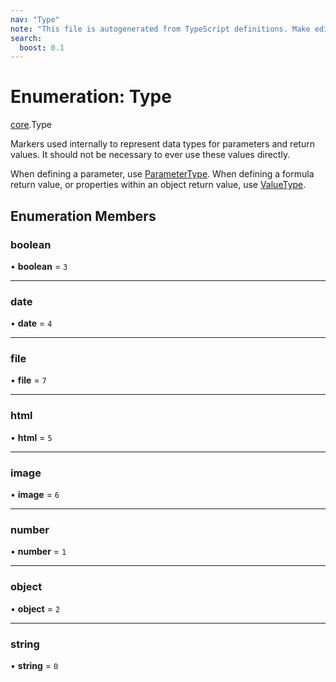 ```yaml
---
nav: "Type"
note: "This file is autogenerated from TypeScript definitions. Make edits to the comments in the TypeScript file and then run `make docs` to regenerate this file."
search:
  boost: 0.1
---
```

# Enumeration: Type

[core](../modules/core.md).Type

Markers used internally to represent data types for parameters and return values.
It should not be necessary to ever use these values directly.

When defining a parameter, use [ParameterType](core.ParameterType.md). When defining
a formula return value, or properties within an object return value,
use [ValueType](core.ValueType.md).

## Enumeration Members

### boolean

• **boolean** = ``3``

___

### date

• **date** = ``4``

___

### file

• **file** = ``7``

___

### html

• **html** = ``5``

___

### image

• **image** = ``6``

___

### number

• **number** = ``1``

___

### object

• **object** = ``2``

___

### string

• **string** = ``0``
